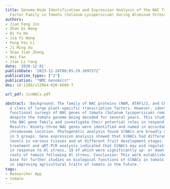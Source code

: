 ```yaml
---
title: Genome-Wide Identification and Expression Analysis of the NAC Transcription
  Factor Family in Tomato (Solanum Lycopersicum) during Aluminum Stress
authors:
- Jian Feng Jin
- Zhan Qi Wang
- Qi Yu He
- Jia Yi Wang
- Peng Fei Li
- Ji Ming Xu
- Shao Jian Zheng
- Wei Fan
- Jian Li Yang
date: '2020-12-01'
publishDate: '2023-11-24T08:05:29.169727Z'
publication_types: ["2"]
publication: '*BMC Genomics*'
doi: 10.1186/s12864-020-6689-7

url_pdf: JinNACs.pdf

abstract: 'Background: The family of NAC proteins (NAM, ATAF1/2, and CUC2) represent
  a class of large plant-specific transcription factors. However, identification and
  functional surveys of NAC genes of tomato (Solanum lycopersicum) remain unstudied,
  despite the tomato genome being decoded for several years. This study aims to identify
  the NAC gene family and investigate their potential roles in responding to Al stress.
  Results: Ninety-three NAC genes were identified and named in accordance with their
  chromosome location. Phylogenetic analysis found SlNACs are broadly distributed
  in 5 groups. Gene expression analysis showed that SlNACs had different expression
  levels in various tissues and at different fruit development stages. Cycloheximide
  treatment and qRT-PCR analysis indicated that SlNACs may aid regulation of tomato
  in response to Al stress, 19 of which were significantly up- or down-regulated in
  roots of tomato following Al stress. Conclusion: This work establishes a knowledge
  base for further studies on biological functions of SlNACs in tomato and will aid
  in improving agricultural traits of tomato in the future.'
tags:
- Researcher App
- tomato
---
```


